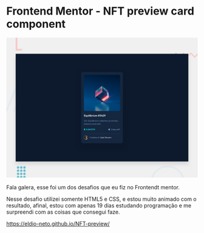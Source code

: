 # Frontend Mentor - NFT preview card component

![Design preview for the NFT preview card component coding challenge](./design/desktop-preview.jpg)

Fala galera, esse foi um dos desafios que eu fiz no Frontendt mentor.

Nesse desafio utilizei somente HTML5 e CSS, e estou muito animado com o resultado, afinal, estou com apenas 19 dias estudando programação e me surpreendi com as coisas que consegui faze.

https://eldio-neto.github.io/NFT-preview/
